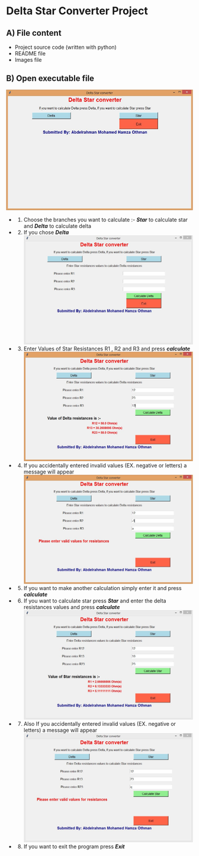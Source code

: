 # Delta Star Converter Project

## A) File content
* Project source code (written with python)
* README file
* Images file

## B) Open executable file
![Run](Images/Run.JPG)
* 1) Choose the branches you want to calculate :- ***Star*** to calculate star and ***Delta*** to calculate delta
* 2) If you chose ***Delta***
![Delta](Images/Delta.JPG)
* 3) Enter Values of Star Resistances R1 , R2 and R3 and press ***calculate***
![DeltaValues](Images/DeltaValues.JPG)
* 4) If you accidentally entered invalid values (EX. negative or letters) a message will appear 
![DeltaInvalid](Images/DeltaInvalid.JPG)
* 5) If you want to make another calculation simply enter it and press ***calculate***
* 6) If you want to calculate star press ***Star*** and enter the delta resistances values and press ***calculate***
![star](Images/StarChoose.JPG)
* 7) Also If you accidentally entered invalid values (EX. negative or letters) a message will appear
![StarInvalid](Images/StarInvalid.JPG)
* 8) If you want to exit the program press ***Exit*** 